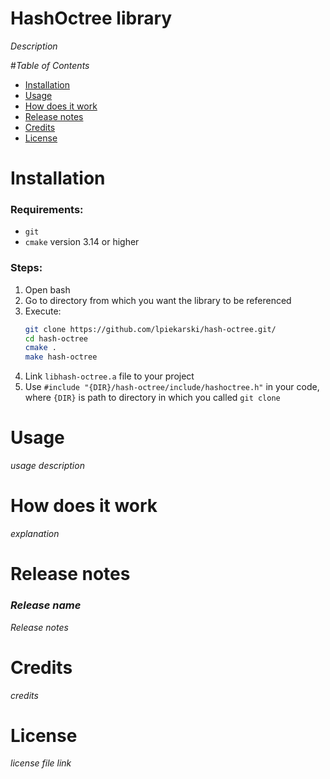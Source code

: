 # HashOctree library
*Description*

#*Table of Contents*
* [Installation](#installation)
* [Usage](#usage)
* [How does it work](#how-does-it-work?)
* [Release notes](#release-notes)
* [Credits](#credits)
* [License](#license)

# Installation
### Requirements:
* `git`
* `cmake` version 3.14 or higher
### Steps:
1. Open bash
2. Go to directory from which you want the library to be referenced
3. Execute:
    ```bash
    git clone https://github.com/lpiekarski/hash-octree.git/
    cd hash-octree
    cmake .
    make hash-octree
    ```
4. Link `libhash-octree.a` file to your project
5. Use `#include "{DIR}/hash-octree/include/hashoctree.h"` in your code, where `{DIR}` is path to directory in which you called `git clone`

# Usage
*usage description*

# How does it work
*explanation*

# Release notes
### *Release name*
*Release notes*

# Credits
*credits*

# License
*license file link*